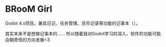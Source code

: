 # BRooM Girl
 Godot 4.x项目。兼具日记、任务管理、货币记录等功能的记事本（）。

 其实本来不是想做记事本的......
 所以随着我对Godot学习的深入，软件的功能可能会朝奇怪的方向发展<3
